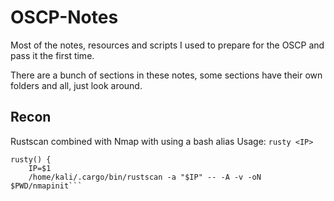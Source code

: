 # OSCP-Notes
Most of the notes, resources and scripts I used to prepare for the OSCP and pass it the first time.

There are a bunch of sections in these notes, some sections have their own folders and all, just look around.

## Recon
Rustscan combined with Nmap with using a bash alias
Usage: `rusty <IP>`
```# rustscan all ports
rusty() {
    IP=$1
    /home/kali/.cargo/bin/rustscan -a "$IP" -- -A -v -oN $PWD/nmapinit```